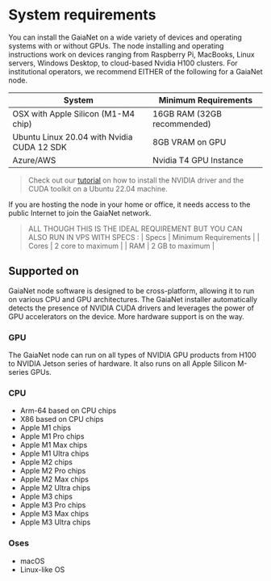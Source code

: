 # System requirements

You can install the GaiaNet on a wide variety of devices and operating systems with or without GPUs. The node installing and operating instructions work on devices ranging from Raspberry Pi, MacBooks, Linux servers, Windows Desktop, to cloud-based Nvidia H100 clusters. For institutional operators, we recommend EITHER of the following for a GaiaNet node. 

| System                                     | Minimum Requirements        |
| ------------------------------------------ | --------------------------- |
| OSX with Apple Silicon (M1-M4 chip)	       | 16GB RAM (32GB recommended) |
| Ubuntu Linux 20.04 with Nvidia CUDA 12 SDK | 8GB VRAM on GPU             |
| Azure/AWS                                  | Nvidia T4 GPU Instance      |

> Check out our [tutorial](tasks/cuda) on how to install the NVIDIA driver and the CUDA toolkit on a Ubuntu 22.04 machine.

If you are hosting the node in your home or office, it needs access to the public Internet to join the GaiaNet network.

> ALL THOUGH THIS IS THE IDEAL REQUIREMENT BUT YOU CAN ALSO RUN IN VPS WITH SPECS :
| Specs                                   | Minimum Requirements     |
| Cores                                   | 2 core to maximum        |
| RAM                                     | 2 GB to maximum          |

## Supported on

GaiaNet node software is designed to be cross-platform, allowing it to run on various CPU and GPU architectures. The GaiaNet installer automatically detects the presence of NVIDIA CUDA drivers and leverages the power of GPU accelerators on the device. More hardware support is on the way.

### GPU

The GaiaNet node can run on all types of NVIDIA GPU products from H100 to NVIDIA Jetson series of hardware.
It also runs on all Apple Silicon M-series GPUs.

### CPU

* Arm-64 based on CPU chips
* X86 based on CPU chips
* Apple M1 chips
* Apple M1 Pro chips
* Apple M1 Max chips
* Apple M1 Ultra chips
* Apple M2 chips
* Apple M2 Pro chips
* Apple M2 Max chips
* Apple M2 Ultra chips
* Apple M3 chips
* Apple M3 Pro chips
* Apple M3 Max chips
* Apple M3 Ultra chips

### Oses

* macOS
* Linux-like OS
